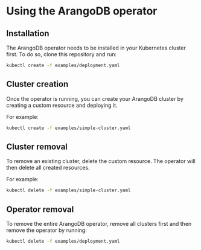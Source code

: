 # Using the ArangoDB operator

## Installation

The ArangoDB operator needs to be installed in your Kubernetes
cluster first. To do so, clone this repository and run:

```bash
kubectl create -f examples/deployment.yaml
```

## Cluster creation

Once the operator is running, you can create your ArangoDB cluster
by creating a custom resource and deploying it.

For example:

```bash
kubectl create -f examples/simple-cluster.yaml
```

## Cluster removal

To remove an existing cluster, delete the custom
resource. The operator will then delete all created resources.

For example:

```bash
kubectl delete -f examples/simple-cluster.yaml
```

## Operator removal

To remove the entire ArangoDB operator, remove all
clusters first and then remove the operator by running:

```bash
kubectl delete -f examples/deployment.yaml
```
